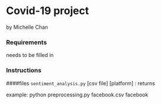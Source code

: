 # Covid-19 project
by Michelle Chan
### Requirements
needs to be filled in


### Instructions
####files
`sentiment_analysis.py` [csv file] [platform] : returns    


example: python preprocessing.py facebook.csv facebook
